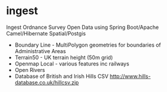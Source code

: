 # ingest
Ingest Ordnance Survey Open Data using Spring Boot/Apache Camel/Hibernate Spatial/Postgis

* Boundary Line - MultiPolygon geometries for boundaries of Administrative Areas
* Terrain50 - UK terrain height (50m grid)
* Openmap Local - various features inc railways
* Open Rivers
* Database of British and Irish Hills CSV http://www.hills-database.co.uk/hillcsv.zip
